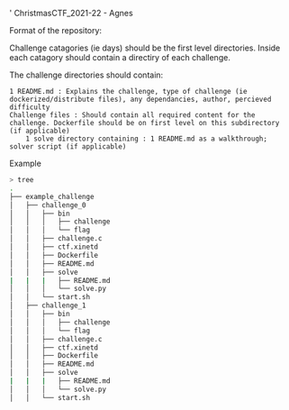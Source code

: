 ' ChristmasCTF_2021-22 - Agnes


Format of the repository:

Challenge catagories (ie days) should be the first level directories. Inside each catagory should contain a directiry of each challenge.

The challenge directories should contain:

    1 README.md : Explains the challenge, type of challenge (ie dockerized/distribute files), any dependancies, author, percieved difficulty
    Challenge files : Should contain all required content for the challenge. Dockerfile should be on first level on this subdirectory (if applicable)
        1 solve directory containing : 1 README.md as a walkthrough; solver script (if applicable)

Example

```bash
> tree
.
├── example_challenge
│   ├── challenge_0
│   │   ├── bin
│   │   │   ├── challenge
│   │   │   └── flag
│   │   ├── challenge.c
│   │   ├── ctf.xinetd
│   │   ├── Dockerfile
│   │   ├── README.md
│   │   ├── solve
|   |   |   ├── README.md
│   │   │   └── solve.py
│   │   └── start.sh
│   ├── challenge_1
│   │   ├── bin
│   │   │   ├── challenge
│   │   │   └── flag
│   │   ├── challenge.c
│   │   ├── ctf.xinetd
│   │   ├── Dockerfile
│   │   ├── README.md
│   │   ├── solve
|   |   |   ├── README.md
│   │   │   └── solve.py
│   │   └── start.sh
```

